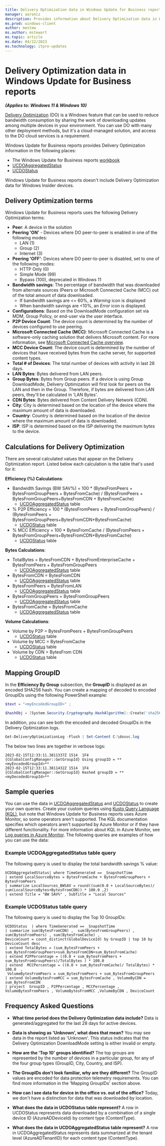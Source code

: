 ```yaml
---
title: Delivery Optimization data in Windows Update for Business reports
manager: aaroncz
description: Provides information about Delivery Optimization data in Windows Update for Business reports 
ms.prod: windows-client
author: mestew
ms.author: mstewart
ms.topic: article
ms.date: 04/12/2023
ms.technology: itpro-updates
---
```


# Delivery Optimization data in Windows Update for Business reports
<!--7715481-->
***(Applies to: Windows 11 & Windows 10)***

[Delivery Optimization](../do/waas-delivery-optimization.md) (DO) is a Windows feature that can be used to reduce bandwidth consumption by sharing the work of downloading updates among multiple devices in your environment. You can use DO with many other deployment methods, but it's a cloud-managed solution, and access to the DO cloud services is a requirement. 

Windows Update for Business reports provides Delivery Optimization information in the following places:
- The Windows Update for Business reports [workbook](wufb-reports-workbook.md)
- [UCDOAggregatedStatus](wufb-reports-schema-ucdoaggregatedstatus.md)
- [UCDOStatus](wufb-reports-schema-ucdostatus.md)

Windows Update for Business reports doesn't include Delivery Optimization data for Windows Insider devices. 

## Delivery Optimization terms

Windows Update for Business reports uses the following Delivery Optimization terms:

- **Peer**: A device in the solution
- **Peering 'ON'** - Devices where DO peer-to-peer is enabled in one of the following modes:
   - LAN (1)
   - Group (2)
   - Internet (3)
- **Peering 'OFF'**: Devices where DO peer-to-peer is disabled, set to one of the following modes:
   - HTTP Only (0)
   - Simple Mode (99)
   - Bypass (100), deprecated in Windows 11
- **Bandwidth savings**: The percentage of bandwidth that was downloaded from alternate sources (Peers or Microsoft Connected Cache (MCC) out of the total amount of data downloaded.
   - If bandwidth savings are <= 60%, a *Warning* icon is displayed
   - When bandwidth savings are <10%, an *Error* icon is displayed.
- **Configurations**: Based on the DownloadMode configuration set via MDM, Group Policy, or end-user via the user interface.
- **P2P Device Count**: The device count is determined by the number of devices configured to use peering.
- **Microsoft Connected Cache (MCC)**: Microsoft Connected Cache is a software-only caching solution that delivers Microsoft content. For more information, see [Microsoft Connected Cache overview](../do/waas-microsoft-connected-cache.md).
- **MCC Device Count**: The device count is determined by the number of devices that have received bytes from the cache server, for supported content types.
- **Total # of Devices**: The total number of devices with activity in last 28 days.
- **LAN Bytes**: Bytes delivered from LAN peers.
- **Group Bytes**: Bytes from Group peers. If a device is using Group DownloadMode, Delivery Optimization will first look for peers on the LAN and then in the Group. Therefore, if bytes are delivered from LAN peers, they'll be calculated in 'LAN Bytes'.
- **CDN Bytes**: Bytes delivered from Content Delivery Network (CDN).
- **City**: City is determined based on the location of the device where the maximum amount of data is downloaded.
- **Country**: Country is determined based on the location of the device where the maximum amount of data is downloaded.
- **ISP**: ISP is determined based on the ISP delivering the maximum bytes to the device.

## Calculations for Delivery Optimization

There are several calculated values that appear on the Delivery Optimization report. Listed below each calculation is the table that's used for it:

**Efficiency (%) Calculations**:
 
- Bandwidth Savings (BW SAV%) = 100 * (BytesFromPeers + BytesFromGroupPeers + BytesFromCache) /
(BytesFromPeers + BytesFromGroupPeers+BytesFromCDN + BytesFromCache)
  - [UCDOAggregatedStatus](wufb-reports-schema-ucdostatus.md) table
- % P2P Efficiency = 100 * (BytesFromPeers + BytesFromGroupPeers) / (BytesFromPeers + BytesFromGroupPeers+BytesFromCDN+BytesFromCache)
  - [UCDOStatus](wufb-reports-schema-ucdostatus.md) table
- % MCC Efficiency = 100 * BytesFromCache / (BytesFromPeers + BytesFromGroupPeers+BytesFromCDN+BytesFromCache) 
  - [UCDOStatus](wufb-reports-schema-ucdostatus.md) table

**Bytes Calculations**:

- TotalBytes = BytesFromCDN + BytesFromEnterpriseCache + BytesFromPeers + BytesFromGroupPeers
  - [UCDOAggregatedStatus](wufb-reports-schema-ucdostatus.md) table
- BytesFromCDN = BytesFromCDN
  - [UCDOAggregatedStatus](wufb-reports-schema-ucdostatus.md) table
- BytesFromPeers = BytesFromLAN
  - [UCDOAggregatedStatus](wufb-reports-schema-ucdoaggregatedstatus.md) table
- BytesFromGroupPeers = BytesFromGroupPeers
  - [UCDOAggregatedStatus](wufb-reports-schema-ucdoaggregatedstatus.md) table
- BytesFromCache = BytesFromCache
  - [UCDOAggregatedStatus](wufb-reports-schema-ucdoaggregatedstatus.md) table

**Volume Calculations**:

- Volume by P2P = BytesFromPeers + BytesFromGroupPeers
  - [UCDOStatus](wufb-reports-schema-ucdostatus.md) table
- Volume by MCC = BytesFromCache
  - [UCDOStatus](wufb-reports-schema-ucdostatus.md) table
- Volume by CDN = BytesFrom CDN
  - [UCDOStatus](wufb-reports-schema-ucdostatus.md) table

## Mapping GroupID

In the **Efficiency By Group** subsection, the **GroupID** is displayed as an encoded SHA256 hash. You can create a mapping of decoded to encoded GroupIDs using the following PowerShell example:

```powershell
$text = "<myEncodedGroupID>" ;

$hashObj = [System.Security.Cryptography.HashAlgorithm]::Create('sha256') ; $dig = $hashObj.ComputeHash([System.Text.Encoding]::Unicode.GetBytes($text)) ; $digB64 = [System.Convert]::ToBase64String($dig) ; Write-Host "$text ==> $digB64"
```

In addition, you can see both the encoded and decoded GroupIDs in the Delivery Optimization logs.

```powershell
Get-DeliveryOptimizationLog -Flush | Set-Content C:\dosvc.log
```

The below two lines are together in verbose logs:

```text
2023-02-15T12:33:11.3811337Z 1514  1F4          {CGlobalConfigManager::GetGroupId} Using groupID = **<myEncodedGroupId>**
2023-02-15T12:33:11.3811432Z 1514  1F4          {CGlobalConfigManager::GetGroupId} Hashed groupID = **<myDecodedGroupId>**
```

## Sample queries

You can use the data in [UCDOAggregatedStatus](wufb-reports-schema-ucdoaggregatedstatus.md)
and [UCDOStatus](wufb-reports-schema-ucdostatus.md) to create your own queries. Create your custom queries using [Kusto Query Language (KQL)](/azure/data-explorer/kusto/query/), but note that Windows Update for Business reports uses Azure Monitor, so some operators aren't supported. The KQL documentation specifies which operators aren't supported by Azure Monitor or if they have different functionality. For more information about KQL in Azure Monitor, see [Log queries in Azure Monitor](/azure/azure-monitor/logs/log-query-overview). The following queries are examples of how you can use the data:

### Example UCDOAggregatedStatus table query

The following query is used to display the total bandwidth savings % value:

```kusto
UCDOAggregatedStatus| where TimeGenerated == _SnapshotTime
| extend LocalSourceBytes = BytesFromCache + BytesFromGroupPeers + BytesFromPeers
| summarize LocalSources_BWSAV = round((sum(0.0 + LocalSourceBytes)/ sum(LocalSourceBytes+BytesFromCDN)) * 100.0 ,2)
| extend Title = "BW SAV%" , SubTitle = "Local Sources"
```

### Example UCDOStatus table query

The following query is used to display the Top 10 GroupIDs:

```kusto
UCDOStatus  | where TimeGenerated == _SnapshotTime
| summarize sum(BytesFromCDN) ,  sum(BytesFromGroupPeers) , sum(BytesFromPeers) , sum(BytesFromCache) ,
DeviceCount = count_distinct(GlobalDeviceId) by GroupID | top 10 by DeviceCount desc 
| extend TotalBytes = (sum_BytesFromPeers + sum_BytesFromGroupPeers+sum_BytesFromCDN+sum_BytesFromCache)
| extend P2PPercentage = ((0.0 + sum_BytesFromPeers + sum_BytesFromGroupPeers)/TotalBytes ) * 100.0  
| extend  MCCPercentage = ((0.0 + sum_BytesFromCache)/ TotalBytes) * 100.0  , 
 VolumeBytesFromPeers = sum_BytesFromPeers + sum_BytesFromGroupPeers
| extend VolumeBytesFromMCC = sum_BytesFromCache , VolumeByCDN = sum_BytesFromCDN
| project  GroupID , P2PPercentage , MCCPercentage ,  VolumeBytesFromPeers , VolumeBytesFromMCC ,VolumeByCDN , DeviceCount
```

## Frequency Asked Questions

- **What time period does the Delivery Optimization data include?**
Data is generated/aggregated for the last 28 days for active devices.

- **Data is showing as 'Unknown', what does that mean?**
You may see data in the report listed as 'Unknown'. This status indicates that the Delivery Optimization DownloadMode setting is either invalid or empty.

- **How are the 'Top 10' groups identified?**
The top groups are represented by the number of devices in a particular group, for any of the four group types (GroupID, City, Country, and ISP).

- **The GroupIDs don't look familiar, why are they different?**
The GroupID values are encoded for data protection telemetry requirements. You can find more information in the 'Mapping GroupIDs' section above.

- **How can I see data for device in the office vs. out of the office?**
Today, we don't have a distinction for data that was downloaded by location. 

- **What does the data in UCDOStatus table represent?**
A row in UCDOStatus represents data downloaded by a combination of a single device ID (AzureADDeviceId) by content type (ContentType). 

- **What does the data in UCDOAggregatedStatus table represent?**
A row in UCDOAggregatedStatus represents data summarized at the tenant level (AzureADTenantID) for each content type (ContentType).
